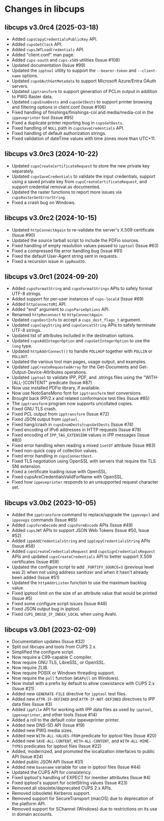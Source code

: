 Changes in libcups
==================

libcups v3.0rc4 (2025-03-18)
----------------------------

- Added `cupsCopyCredentialsPublicKey` API.
- Added `cupsGetClock` API.
- Added `cupsJWTLoadCredentials` API.
- Added "client.conf" man page.
- Added `cups-oauth` and `cups-x509` utilities (Issue #108)
- Updated documentation (Issue #99)
- Updated the `ipptool` utility to support the `--bearer-token` and
  `--client-name` options.
- Updated `cupsOAuthGetMetadata` to support Microsoft Azure/Entra OAuth
  servers.
- Updated `ipptransform` to support generation of PCLm output in addition to PWG
  Raster data.
- Updated `cupsEnumDests` and `cupsGetDests` to support printer browsing and
  filtering options in client.conf (Issue #106)
- Fixed handling of finishings/finishings-col and media/media-col in the
  `ippeveprinter` tool (Issue #95)
- Fixed a duplicate printer reporting bug in `cupsGetDests`.
- Fixed handling of `NULL` path in `cupsSaveCredentials` API.
- Fixed handling of default authorization strings.
- Fixed validation of dateTime values with time zones more than UTC+11.


libcups v3.0rc3 (2024-10-22)
----------------------------

- Updated `cupsCreateCertificateRequest` to store the new private key
  separately.
- Updated `cupsSaveCredentials` to validate the input credentials, support
  using a saved private key from `cupsCreateCertificateRequest`, and support
  credential removal as documented.
- Updated the raster functions to report more issues via
  `cupsRasterGetErrorString`.
- Fixed a crash bug on Windows.


libcups v3.0rc2 (2024-10-15)
----------------------------

- Updated `httpConnectAgain` to re-validate the server's X.509 certificate
  (Issue #90)
- Updated the source tarball script to include the PDFio sources.
- Fixed handling of empty resolution values passed to `ipptool` (Issue #63)
- Fixed a compressed file error handling bug (Issue #91)
- Fixed the default User-Agent string sent in requests.
- Fixed a recursion issue in `ippReadIO`.


libcups v3.0rc1 (2024-09-20)
----------------------------

- Added `cupsFormatString` and `cupsFormatStringv` APIs to safely format UTF-8
  strings.
- Added support for per-user instances of `cups-locald` (Issue #69)
- Added `httpConnectURI` API.
- Added "end" argument to `cupsParseOptions` API.
- Renamed `httpReconnect` to `httpConnectAgain`.
- Updated `cupsDestInfo` to accept a `cups_dest_flags_t` argument.
- Updated `cupsCopyString` and `cupsConcatString` APIs to safely terminate UTF-8
  strings.
- Updated list of attributes included in the destination options.
- Updated `cupsAddIntegerOption` and `cupsGetIntegerOption` to use the `long`
  type.
- Updated `httpAddrConnect()` to handle `POLLHUP` together with `POLLIN` or
  `POLLOUT`.
- Updated the various tool man pages, usage output, and examples.
- Updated `ippCreateRequestedArray` for the Get-Documents and
  Get-Output-Device-Attributes operations.
- Updated `ipptool` to validate IPP, PDF, and .strings files using the
  "WITH-[ALL-]CONTENT" predicate (Issue #87)
- Now use installed PDFio library, if available.
- Now use NotoSansMono font for `ipptransform` text conversions.
- Brought back IPP/2.x and related conformance test files (Issue #85)
- The `ipptransform` program now supports uncollated copies.
- Fixed GNU TLS crash.
- Fixed PCL output from `ipptransform` (Issue #72)
- Fixed JSON output from `ipptool`.
- Fixed hang/crash in `cupsEnumDests`/`cupsGetDests` (Issue #74)
- Fixed encoding of IPv6 addresses in HTTP requests (Issue #78)
- Fixed encoding of `IPP_TAG_EXTENSION` values in IPP messages (Issue #80)
- Fixed error handling when reading a mixed `1setOf` attribute (Issue #83)
- Fixed non-quick copy of collection values.
- Fixed error handling in `cupsConnectDest`.
- Fixed TLS negotiation using OpenSSL with servers that require the TLS SNI
  extension.
- Fixed a certificate loading issue with OpenSSL.
- Fixed cupsAreCredentialsValidForName with OpenSSL.
- Fixed how `ippeveprinter` responds to an unsupported request character set.


libcups v3.0b2 (2023-10-05)
---------------------------

- Added the `ipptransform` command to replace/upgrade the `ippevepcl` and
  `ippeveps` commands (Issue #65)
- Added `cupsFormDecode` and `cupsFormEncode` APIs (Issue #49)
- Added `cupsJWT` APIs to support JSON Web Tokens (Issue #50, Issue #52)
- Added `ippAddCredentialsString` and `ippCopyCredentialsString` APIs
  (Issue #58)
- Added `cupsCreateCredentialsRequest` and `cupsSignCredentialsRequest` APIs and
  updated `cupsCreateCredentials` API to better support X.509 certificates
  (Issue #59)
- Updated the configure script to add `_FORTIFY_SOURCE=3` (previous level was 2)
  when not using address sanitizer and when it hasn't already been added
  (Issue #51)
- Updated the `httpAddrListen` function to use the maximum backlog value.
- Fixed ipptool limit on the size of an attribute value that would be printed
  (Issue #5)
- Fixed some configure script issues (Issue #48)
- Fixed JSON output bug in ipptool.
- Fixed `CUPS_DNSSD_IF_INDEX_LOCAL` when using Avahi.


libcups v3.0b1 (2023-02-09)
---------------------------

- Documentation updates (Issue #32)
- Split out libcups and tools from CUPS 2.x.
- Simplified the configure script.
- Now require a C99-capable C compiler.
- Now require GNU TLS, LibreSSL, or OpenSSL.
- Now require ZLIB.
- Now require POSIX or Windows threading support.
- Now require the `poll` function (`WSAPoll` on Windows).
- Now install with a prefix by default to allow coexistance with CUPS 2.x
  (Issue #21)
- Added new `GENERATE-FILE` directive for `ipptool` test files.
- Added new `ATTR-IF-DEFINED` and `ATTR-IF-NOT-DEFINED` directives to IPP data
  files (Issue #3)
- Added `ippFile` API for working with IPP data files as used by `ipptool`,
  `ippexeprinter`, and other tools (Issue #14)
- Added a roll to the default color ippeveprinter printer.
- Added new DNS-SD API (Issue #19)
- Added new PWG media sizes.
- Added new `WITH-ALL-VALUES-FROM` predicate for ipptool files (Issue #20)
- Added new `SAVE-ALL-CONTENT`, `WITH-ALL-CONTENT`, and `WITH-ALL-MIME-TYPES`
  predicates for ipptool files (Issue #22)
- Added, modernized, and promoted the localization interfaces to public API
  (Issue #24)
- Added public JSON API (Issue #31)
- Added new `basename` variable for use in ipptool files (Issue #44)
- Updated the CUPS API for consistency.
- Fixed ipptool's handling of EXPECT for member attributes (Issue #4)
- Fixed ipptool's support for octetString values (Issue #23)
- Removed all obsolete/deprecated CUPS 2.x APIs.
- Removed (obsolete) Kerberos support.
- Removed support for SecureTransport (macOS) due to deprecation of the platform
  API.
- Removed support for SChannel (Windows) due to restrictions on its use in
  domain accounts.
